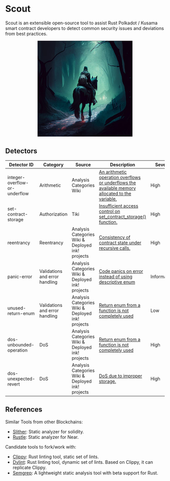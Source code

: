 # Scout

Scout is an extensible open-source tool to assist Rust Polkadot / Kusama smart contract developers to detect common security issues and deviations from best practices.

<p align="center">
  <img src="/assets/scout.png" alt="Scout in a Dark Forest" width="300" center  />
</p>

## Detectors

| Detector ID                   | Category                       | Source                                            | Description                                                                                                                                                                                        | Severity      | Reviewed   |
| ----------------------------- | ------------------------------ | ------------------------------------------------- | -------------------------------------------------------------------------------------------------------------------------------------------------------------------------------------------------- | ------------- | ---------- |
| integer-overflow-or-underflow | Arithmetic                     | Analysis Categories Wiki                          | [An arithmetic operation overflows or underflows the available memory allocated to the variable.](https://github.com/CoinFabrik/web3-grant/tree/main/docs/detectors/integer-overflow-or-underflow) | High          | Agus       |
| set-contract-storage          | Authorization                  | Tiki                                              | [Insufficient access control on set_contract_storage() function.](https://github.com/CoinFabrik/web3-grant/tree/main/docs/detectors/set-contract-storage)                                          | High          | Tiki, Turi |
| reentrancy                    | Reentrancy                     | Analysis Categories Wiki & Deployed ink! projects | [Consistency of contract state under recursive calls.](https://github.com/CoinFabrik/web3-grant/tree/main/docs/detectors/reentrancy)                                                               | High          | Tiki, Turi |
| panic-error                   | Validations and error handling | Analysis Categories Wiki & Deployed ink! projects | [Code panics on error instead of using descriptive enum](https://github.com/CoinFabrik/web3-grant/tree/main/docs/detectors/panic-error)                                                            | Informational | Agus       |
| unused-return-enum            | Validations and error handling | Analysis Categories Wiki & Deployed ink! projects | [Return enum from a function is not completely used](https://github.com/CoinFabrik/web3-grant/tree/main/docs/detectors/unused-return-enum)                                                         | Low           | Agus       |
| dos-unbounded-operation       | DoS                            | Analysis Categories Wiki & Deployed ink! projects | [Return enum from a function is not completely used](https://github.com/CoinFabrik/web3-grant/tree/main/docs/detectors/dos-unbounded-operation)                                                    | High          | Agus       |
| dos-unexpected-revert         | DoS                            | Analysis Categories Wiki & Deployed ink! projects | [DoS due to improper storage.](https://github.com/CoinFabrik/web3-grant/tree/main/docs/detectors/unexpected-revert)                                                                                | High          | Tiki, Turi |

## References

Similar Tools from other Blockchains:

- [Slither](https://github.com/crytic/slither): Static analyzer for solidity.
- [Rustle](https://github.com/blocksecteam/rustle): Static analyzer for Near.

Candidate tools to fork/work with:

- [Clippy](https://github.com/rust-lang/rust-clippy): Rust linting tool, static set of lints.
- [Dylint](https://github.com/trailofbits/dylint): Rust linting tool, dynamic set of lints. Based on Clippy, it can replicate Clippy.
- [Semgrep](https://github.com/returntocorp/semgrep): A lightweight static analysis tool with beta support for Rust.
